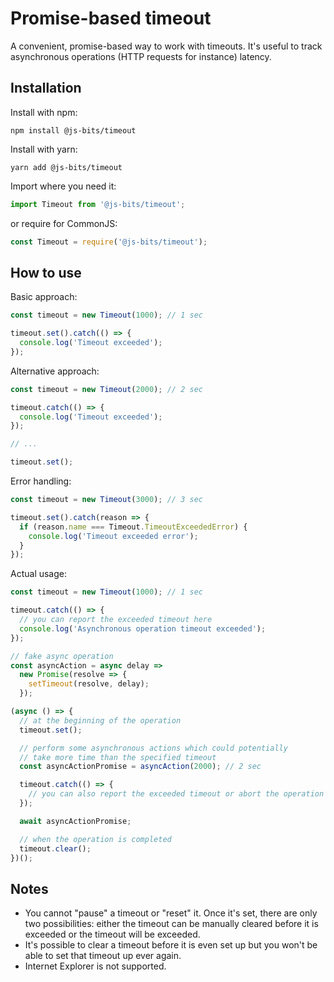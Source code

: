 # Promise-based timeout

A convenient, promise-based way to work with timeouts. It's useful to track asynchronous operations (HTTP requests for instance) latency.

## Installation

Install with npm:

```
npm install @js-bits/timeout
```

Install with yarn:

```
yarn add @js-bits/timeout
```

Import where you need it:

```javascript
import Timeout from '@js-bits/timeout';
```

or require for CommonJS:

```javascript
const Timeout = require('@js-bits/timeout');
```

## How to use

Basic approach:

```javascript
const timeout = new Timeout(1000); // 1 sec

timeout.set().catch(() => {
  console.log('Timeout exceeded');
});
```

Alternative approach:

```javascript
const timeout = new Timeout(2000); // 2 sec

timeout.catch(() => {
  console.log('Timeout exceeded');
});

// ...

timeout.set();
```

Error handling:

```javascript
const timeout = new Timeout(3000); // 3 sec

timeout.set().catch(reason => {
  if (reason.name === Timeout.TimeoutExceededError) {
    console.log('Timeout exceeded error');
  }
});
```

Actual usage:

```javascript
const timeout = new Timeout(1000); // 1 sec

timeout.catch(() => {
  // you can report the exceeded timeout here
  console.log('Asynchronous operation timeout exceeded');
});

// fake async operation
const asyncAction = async delay =>
  new Promise(resolve => {
    setTimeout(resolve, delay);
  });

(async () => {
  // at the beginning of the operation
  timeout.set();

  // perform some asynchronous actions which could potentially
  // take more time than the specified timeout
  const asyncActionPromise = asyncAction(2000); // 2 sec

  timeout.catch(() => {
    // you can also report the exceeded timeout or abort the operation here
  });

  await asyncActionPromise;

  // when the operation is completed
  timeout.clear();
})();
```

## Notes

- You cannot "pause" a timeout or "reset" it. Once it's set, there are only two possibilities: either the timeout can be manually cleared before it is exceeded or the timeout will be exceeded.
- It's possible to clear a timeout before it is even set up but you won't be able to set that timeout up ever again.
- Internet Explorer is not supported.
